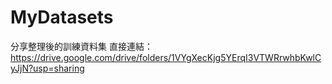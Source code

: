 # MyDatasets
分享整理後的訓練資料集
直接連結：<https://drive.google.com/drive/folders/1VYgXecKjg5YErqI3VTWRrwhbKwlCyJjN?usp=sharing>
